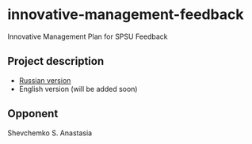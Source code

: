 # innovative-management-feedback
Innovative Management Plan for SPSU Feedback

## Project description

- [Russian version](https://github.com/Beraliv/innovative-management-feedback/blob/master/src/PROJECT.md)
- English version (will be added soon)

## Opponent

Shevchemko S. Anastasia